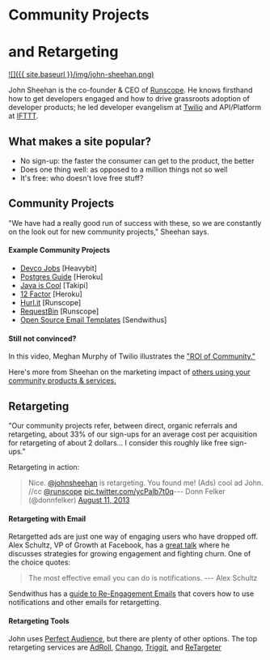 # Community Projects

# and Retargeting

[![]({{ site.baseurl }}/img/john-sheehan.png)][0]

John Sheehan is the co-founder & CEO of [Runscope][1]. He knows firsthand how to get developers engaged and how to drive grassroots adoption of developer products; he led developer evangelism at [Twilio][2] and API/Platform at [IFTTT][3].

## What makes a site popular?

* No sign-up: the faster the consumer can get to the product, the better
* Does one thing well: as opposed to a million things not so well
* It's free: who doesn't love free stuff?

## Community Projects

"We have had a really good run of success with these, so we are constantly on the look out for new community projects," Sheehan says.

#### Example Community Projects

* [Devco Jobs][4] \[Heavybit\]
* [Postgres Guide][5] \[Heroku\]
* [Java is Cool][6] \[Takipi\]
* [12 Factor][7] \[Heroku\]
* [Hurl.it][8] \[Runscope\]
* [RequestBin][9] \[Runscope\]
* [Open Source Email Templates][10] \[Sendwithus\]

#### Still not convinced?

In this video, Meghan Murphy of Twilio illustrates the ["ROI of Community."][11]

Here's more from Sheehan on the marketing impact of [others using your community products & services.][12]

## Retargeting

"Our community projects refer, between direct, organic referrals and retargeting, about 33% of our sign-ups for an average cost per acquisition for retargeting of about 2 dollars... I consider this roughly like free sign-ups."

Retargeting in action:

> Nice. [@johnsheehan][0] is retargeting. You found me! (Ads) cool ad John. //cc [@runscope][13] [pic.twitter.com/ycPalb7t0q][14]--- Donn Felker (@donnfelker) [August 11, 2013][15]

#### Retargeting with Email

Retargetted ads are just one way of engaging users who have dropped off.
Alex Schultz, VP of Growth at Facebook, has a [great talk][16] where he discusses
strategies for growing engagement and fighting churn. One of the choice quotes:

> The most effective email you can do is notifications.
> --- Alex Schultz
> 

Sendwithus has a [guide to Re-Engagement Emails][17] that covers how to use notifications and other emails for retargetting.

#### Retargeting Tools

John uses [Perfect Audience][18], but there are plenty of other options. The top retargeting services are [AdRoll][19], [Chango][20], [Triggit][21], and [ReTargeter][22]


[0]: https://twitter.com/johnsheehan
[1]: https://www.runscope.com/
[2]: https://www.twilio.com/
[3]: https://ifttt.com
[4]: http://www.devcojobs.com
[5]: http://postgresguide.com/
[6]: http://www.javais.cool
[7]: http://www.12factor.net
[8]: https://www.hurl.it/
[9]: http://requestb.in/
[10]: https://github.com/sendwithus/templates
[11]: http://www.heavybit.com/library/video/2014-08-12-meghan-murphy
[12]: http://www.heavybit.com/library/video/2013-04-02-john-sheehan?t=32m24s
[13]: https://twitter.com/Runscope
[14]: http://t.co/ycPalb7t0q
[15]: https://twitter.com/donnfelker/status/366576159506436097
[16]: http://genius.com/Alex-schultz-lecture-6-growth-annotated
[17]: https://www.sendwithus.com/resources/guide#chapter-3-re-engagement-emails
[18]: http://www.perfectaudience.com/
[19]: https://www.adroll.com/
[20]: https://www.chango.com/
[21]: http://www.triggit.com/
[22]: https://www.retargeter.com/